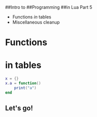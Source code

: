 ##Intro to
##Programming
##in Lua
Part 5


- Functions *in* tables
- Miscellaneous cleanup


# Functions
# in tables
```lua
x = {}
x.a = function()
    print("a")
end
```


## Let's go!
